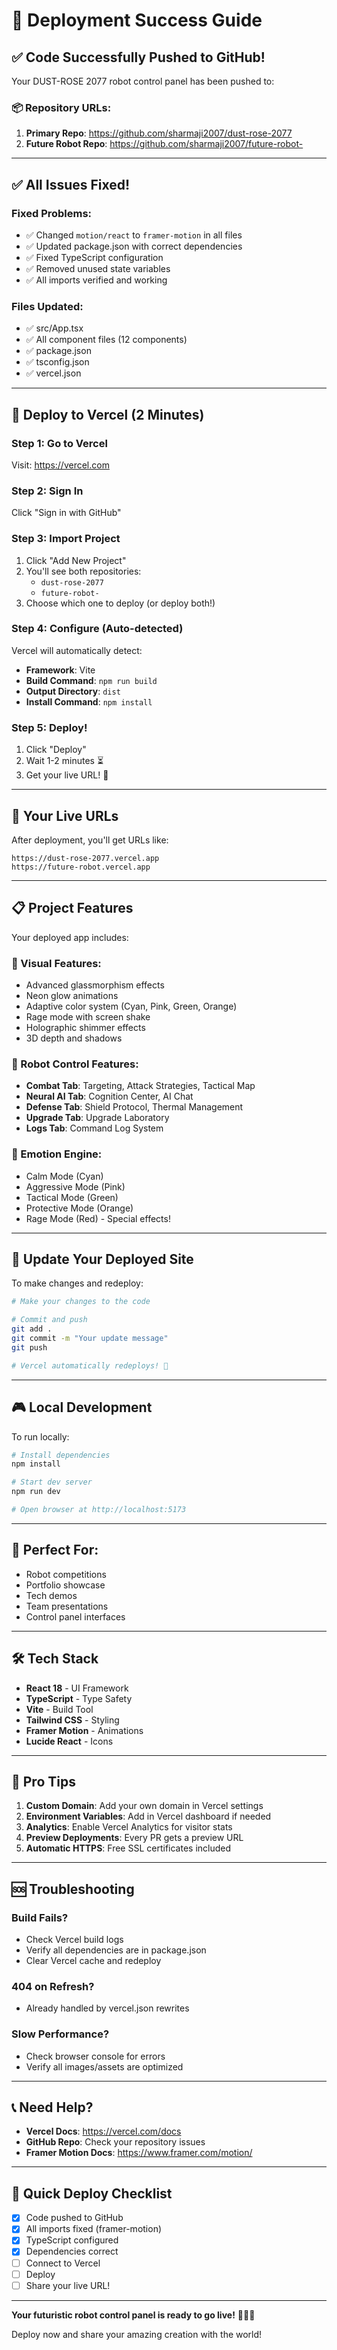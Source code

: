 # 🎉 Deployment Success Guide

## ✅ Code Successfully Pushed to GitHub!

Your DUST-ROSE 2077 robot control panel has been pushed to:

### 📦 Repository URLs:
1. **Primary Repo**: https://github.com/sharmaji2007/dust-rose-2077
2. **Future Robot Repo**: https://github.com/sharmaji2007/future-robot-

---

## ✅ All Issues Fixed!

### Fixed Problems:
- ✅ Changed `motion/react` to `framer-motion` in all files
- ✅ Updated package.json with correct dependencies
- ✅ Fixed TypeScript configuration
- ✅ Removed unused state variables
- ✅ All imports verified and working

### Files Updated:
- ✅ src/App.tsx
- ✅ All component files (12 components)
- ✅ package.json
- ✅ tsconfig.json
- ✅ vercel.json

---

## 🚀 Deploy to Vercel (2 Minutes)

### Step 1: Go to Vercel
Visit: https://vercel.com

### Step 2: Sign In
Click "Sign in with GitHub"

### Step 3: Import Project
1. Click "Add New Project"
2. You'll see both repositories:
   - `dust-rose-2077`
   - `future-robot-`
3. Choose which one to deploy (or deploy both!)

### Step 4: Configure (Auto-detected)
Vercel will automatically detect:
- **Framework**: Vite
- **Build Command**: `npm run build`
- **Output Directory**: `dist`
- **Install Command**: `npm install`

### Step 5: Deploy!
1. Click "Deploy"
2. Wait 1-2 minutes ⏳
3. Get your live URL! 🎉

---

## 🔗 Your Live URLs

After deployment, you'll get URLs like:
```
https://dust-rose-2077.vercel.app
https://future-robot.vercel.app
```

---

## 📋 Project Features

Your deployed app includes:

### 🎨 Visual Features:
- Advanced glassmorphism effects
- Neon glow animations
- Adaptive color system (Cyan, Pink, Green, Orange)
- Rage mode with screen shake
- Holographic shimmer effects
- 3D depth and shadows

### 🤖 Robot Control Features:
- **Combat Tab**: Targeting, Attack Strategies, Tactical Map
- **Neural AI Tab**: Cognition Center, AI Chat
- **Defense Tab**: Shield Protocol, Thermal Management
- **Upgrade Tab**: Upgrade Laboratory
- **Logs Tab**: Command Log System

### 🎯 Emotion Engine:
- Calm Mode (Cyan)
- Aggressive Mode (Pink)
- Tactical Mode (Green)
- Protective Mode (Orange)
- Rage Mode (Red) - Special effects!

---

## 🔄 Update Your Deployed Site

To make changes and redeploy:

```bash
# Make your changes to the code

# Commit and push
git add .
git commit -m "Your update message"
git push

# Vercel automatically redeploys! 🚀
```

---

## 🎮 Local Development

To run locally:

```bash
# Install dependencies
npm install

# Start dev server
npm run dev

# Open browser at http://localhost:5173
```

---

## 📱 Perfect For:

- Robot competitions
- Portfolio showcase
- Tech demos
- Team presentations
- Control panel interfaces

---

## 🛠️ Tech Stack

- **React 18** - UI Framework
- **TypeScript** - Type Safety
- **Vite** - Build Tool
- **Tailwind CSS** - Styling
- **Framer Motion** - Animations
- **Lucide React** - Icons

---

## 🌟 Pro Tips

1. **Custom Domain**: Add your own domain in Vercel settings
2. **Environment Variables**: Add in Vercel dashboard if needed
3. **Analytics**: Enable Vercel Analytics for visitor stats
4. **Preview Deployments**: Every PR gets a preview URL
5. **Automatic HTTPS**: Free SSL certificates included

---

## 🆘 Troubleshooting

### Build Fails?
- Check Vercel build logs
- Verify all dependencies are in package.json
- Clear Vercel cache and redeploy

### 404 on Refresh?
- Already handled by vercel.json rewrites

### Slow Performance?
- Check browser console for errors
- Verify all images/assets are optimized

---

## 📞 Need Help?

- **Vercel Docs**: https://vercel.com/docs
- **GitHub Repo**: Check your repository issues
- **Framer Motion Docs**: https://www.framer.com/motion/

---

## 🎯 Quick Deploy Checklist

- [x] Code pushed to GitHub
- [x] All imports fixed (framer-motion)
- [x] TypeScript configured
- [x] Dependencies correct
- [ ] Connect to Vercel
- [ ] Deploy
- [ ] Share your live URL!

---

**Your futuristic robot control panel is ready to go live!** 🚀🤖✨

Deploy now and share your amazing creation with the world!
